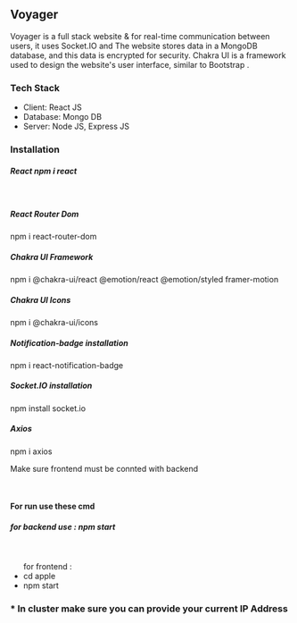 <h2>Voyager</h2>

<p>Voyager is a full stack website & for  real-time communication between users, it uses Socket.IO and The website stores data in a MongoDB database, and this data is encrypted for security. Chakra UI is a framework used to design the website's user interface, similar to  Bootstrap . </p>
<h3>Tech Stack</h3>
<ul>
<li>Client: React JS</li>
<li>Database: Mongo DB</li>
<li>Server: Node JS, Express JS</li>
</ul>
<h3>Installation</h3>
<h5>React  <a>npm i react</a></h5>
<br>
<h5>React Router Dom</h5>
<a>npm i react-router-dom</a>
<br>
<h5>Chakra UI Framework</h5>
<a>npm i @chakra-ui/react @emotion/react @emotion/styled framer-motion</a>
<br>
<h5>Chakra UI Icons</h5>
<a>npm i @chakra-ui/icons</a>
<br>
<h5>Notification-badge installation</h5>
<a>npm i react-notification-badge</a>
<br>
<h5>Socket.IO installation</h5>
<a>npm install socket.io</a>
<br>
<h5>Axios</h5>
<a>npm i axios</a>
<br>

<p>Make sure frontend must be connted with backend</p>
<br>
<h4>For run use these cmd</h4>
<h5>for backend use : npm start</h5>
<br>
<ul>
for frontend :
<li>cd apple</li>
<li>npm start</li>
 </ul>

 <h3>* In cluster make sure you can provide your current IP Address <h3>






